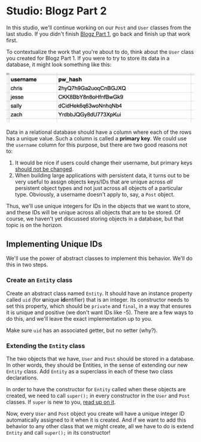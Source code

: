 # Studio: Blogz Part 2

In this studio, we'll continue working on our `Post` and `User` classes from the last studio. If you didn't finish [Blogz Part 1][blogz-1], go back and finish up that work first.

To contextualize the work that you're about to do, think about the `User` class you created for Blogz Part 1. If you were to try to store its data in a database, it might look something like this:

![user data](user-data.png)

Data in a relational database should have a column where each of the rows has a unique value. Such a column is called a **primary key**. We could use the `username` column for this purpose, but there are two good reasons not to:

1. It would be nice if users could change their username, but primary keys [should not be changed][pk-immutable].
2. When building large applications with persistent data, it turns out to be very useful to assign objects keys/IDs that are unique across *all* persistent object types and not just across all objects of a particular type. Obviously, a username doesn't apply to, say, a `Post` object.

Thus, we'll use unique integers for IDs in the objects that we want to store, and these IDs will be unique across all objects that are to be stored. Of course, we haven't yet discussed storing objects in a database, but that topic is on the horizon.

## Implementing Unique IDs

We'll use the power of abstract classes to implement this behavior. We'll do this in two steps.

### Create an `Entity` class

Create an abstract class named `Entity`. It should have an instance property called `uid` (for **u**nique **id**entifier) that is an integer. Its constructor needs to set this property, which should be `private` and `final`, in a way that ensures it is unique and positive (we don't want IDs like -5). There are a few ways to do this, and we'll leave the exact implementation up to you.

Make sure `uid` has an associated getter, but no setter (why?).

### Extending the `Entity` class

The two objects that we have, `User` and `Post` should be stored in a database. In other words, they should be Entities, in the sense of extending our new `Entity` class. Add `Entity` as a superclass in each of these two class declarations.

In order to have the constructor for `Entity` called when these objects are created, we need to call `super();` in every constructor in the `User` and `Post` classes. If `super` is new to you, [read up on it][super].

Now, every `User` and `Post` object you create will have a unique integer ID automatically assigned to it when it is created. And if we want to add this behavior to any other class that we might create, all we have to do is extend `Entity` and call `super();` in its constructor!


[blogz-1]: ../blogz-part1
[math-random]: https://docs.oracle.com/javase/8/docs/api/java/lang/Math.html#random--
[super]: https://docs.oracle.com/javase/tutorial/java/IandI/super.html
[pk-immutable]: http://stackoverflow.com/questions/3838414/can-we-update-primary-key-values-of-a-table
